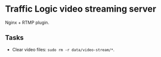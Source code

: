 # Traffic Logic video streaming server
Nginx + RTMP plugin.

## Tasks
- Clear video files: `sudo rm -r data/video-stream/*`.
